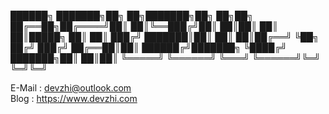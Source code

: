 
██████╗ ███████╗██╗   ██╗███████╗██╗  ██╗██╗
██╔══██╗██╔════╝██║   ██║╚══███╔╝██║  ██║██║
██║  ██║█████╗  ██║   ██║  ███╔╝ ███████║██║
██║  ██║██╔══╝  ╚██╗ ██╔╝ ███╔╝  ██╔══██║██║
██████╔╝███████╗ ╚████╔╝ ███████╗██║  ██║██║
╚═════╝ ╚══════╝  ╚═══╝  ╚══════╝╚═╝  ╚═╝╚═╝
                                            
E-Mail  : devzhi@outlook.com   
Blog  : https://www.devzhi.com
